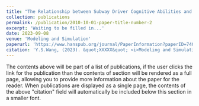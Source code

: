 ```yaml
---
title: "The Relationship between Subway Driver Cognitive Abilities and Workload Structure(CN)"
collection: publications
permalink: /publication/2010-10-01-paper-title-number-2
excerpt: 'Waiting to be filled in...'
date: 2023-09-08
venue: 'Modeling and Simulation'
paperurl: 'https://www.hanspub.org/journal/PaperInformation?paperID=74056'
citation: 'Y.S.Wang, (2023). &quot;XXXXX&quot; <i>Modeling and Simulation</i>'
---
```


The contents above will be part of a list of publications, if the user clicks the link for the publication than the contents of section will be rendered as a full page, allowing you to provide more information about the paper for the reader. When publications are displayed as a single page, the contents of the above "citation" field will automatically be included below this section in a smaller font.
